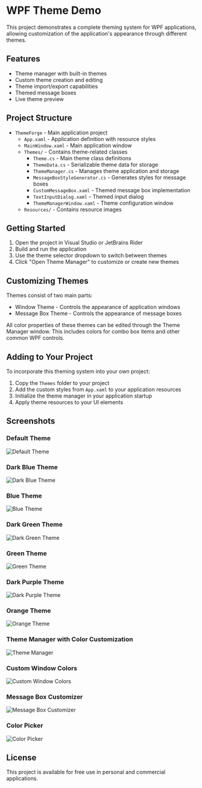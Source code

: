 # WPF Theme Demo

This project demonstrates a complete theming system for WPF applications, allowing customization of the application's appearance through different themes.

## Features

- Theme manager with built-in themes
- Custom theme creation and editing
- Theme import/export capabilities
- Themed message boxes
- Live theme preview

## Project Structure

- `ThemeForge` - Main application project
  - `App.xaml` - Application definition with resource styles
  - `MainWindow.xaml` - Main application window
  - `Themes/` - Contains theme-related classes
    - `Theme.cs` - Main theme class definitions
    - `ThemeData.cs` - Serializable theme data for storage
    - `ThemeManager.cs` - Manages theme application and storage
    - `MessageBoxStyleGenerator.cs` - Generates styles for message boxes
    - `CustomMessageBox.xaml` - Themed message box implementation
    - `TextInputDialog.xaml` - Themed input dialog
    - `ThemeManagerWindow.xaml` - Theme configuration window
  - `Resources/` - Contains resource images

## Getting Started

1. Open the project in Visual Studio or JetBrains Rider
2. Build and run the application
3. Use the theme selector dropdown to switch between themes
4. Click "Open Theme Manager" to customize or create new themes

## Customizing Themes

Themes consist of two main parts:
- Window Theme - Controls the appearance of application windows
- Message Box Theme - Controls the appearance of message boxes

All color properties of these themes can be edited through the Theme Manager window. 
This includes colors for combo box items and other common WPF controls.

## Adding to Your Project

To incorporate this theming system into your own project:

1. Copy the `Themes` folder to your project
2. Add the custom styles from `App.xaml` to your application resources
3. Initialize the theme manager in your application startup
4. Apply theme resources to your UI elements

## Screenshots

### Default Theme
![Default Theme](Images/ThemeForge_Default.png)

### Dark Blue Theme
![Dark Blue Theme](Images/ThemeForge_DarkBlue.png)

### Blue Theme
![Blue Theme](Images/ThemeForge_MainBlue.png)

### Dark Green Theme
![Dark Green Theme](Images/ThemeForge_DarkGreen.png)

### Green Theme
![Green Theme](Images/ThemeForge_MainGreen.png)

### Dark Purple Theme
![Dark Purple Theme](Images/ThemeForge_DarkPurple.png)

### Orange Theme
![Orange Theme](Images/ThemeForge_MainOrange.png)

### Theme Manager with Color Customization
![Theme Manager](Images/ThemeForge_Manager_Blue.png)

### Custom Window Colors
![Custom Window Colors](Images/ThemeForge_MainCustomWindowColors.png)

### Message Box Customizer
![Message Box Customizer](Images/ThemeForge_Manager_MessageBoxCustomizer.png)

### Color Picker
![Color Picker](Images/ThemeForge_ColorPicker.png)

## License

This project is available for free use in personal and commercial applications.
